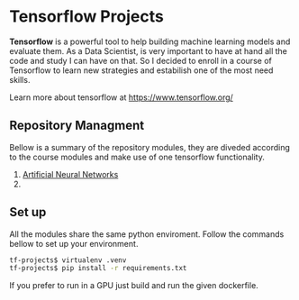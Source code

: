 # Tensorflow Projects

**Tensorflow** is a powerful tool to help building machine learning models and 
evaluate them. As a Data Scientist, is very important to have at hand all the 
code and study I can have on that. So I decided to enroll in a course of
Tensorflow to learn new strategies and estabilish one of the most need skills.

Learn more about tensorflow at https://www.tensorflow.org/

## Repository Managment

Bellow is a summary of the repository modules, they are diveded according to the
course modules and make use of one tensorflow functionality.

1. [Artificial Neural Networks](artificial-neural-nets/readme.md)
2. 

## Set up

All the modules share the same python enviroment. Follow the commands bellow to 
set up your environment.

```bash
tf-projects$ virtualenv .venv
tf-projects$ pip install -r requirements.txt
```

If you prefer to run in a GPU just build and run the given dockerfile.